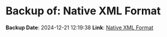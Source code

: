 # Backup of: Native XML Format

**Backup Date**: 2024-12-21 12:19:38
**Link**: [Native XML Format](https://przemienniki.net/export/rxf.xml)
